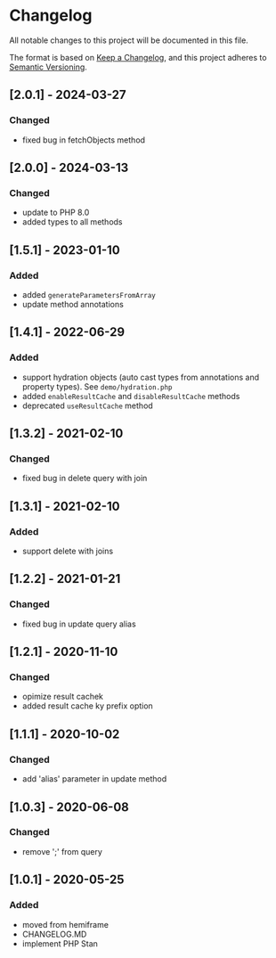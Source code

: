 # Changelog

All notable changes to this project will be documented in this file.

The format is based on [Keep a Changelog](https://keepachangelog.com/en/1.0.0/),
and this project adheres to [Semantic Versioning](https://semver.org/spec/v2.0.0.html).

## [2.0.1] - 2024-03-27

### Changed

- fixed bug in fetchObjects method

## [2.0.0] - 2024-03-13

### Changed

- update to PHP 8.0
- added types to all methods

## [1.5.1] - 2023-01-10

### Added

- added `generateParametersFromArray`
- update method annotations

## [1.4.1] - 2022-06-29

### Added

- support hydration objects (auto cast types from annotations and property types). See `demo/hydration.php`
- added `enableResultCache` and `disableResultCache` methods
- deprecated `useResultCache` method

## [1.3.2] - 2021-02-10

### Changed

- fixed bug in delete query with join

## [1.3.1] - 2021-02-10

### Added

- support delete with joins

## [1.2.2] - 2021-01-21

### Changed

- fixed bug in update query alias

## [1.2.1] - 2020-11-10

### Changed

- opimize result cachek
- added result cache ky prefix option

## [1.1.1] - 2020-10-02

### Changed

- add 'alias' parameter in update method

## [1.0.3] - 2020-06-08

### Changed

- remove ';' from query

## [1.0.1] - 2020-05-25

### Added

- moved from hemiframe
- CHANGELOG.MD
- implement PHP Stan
